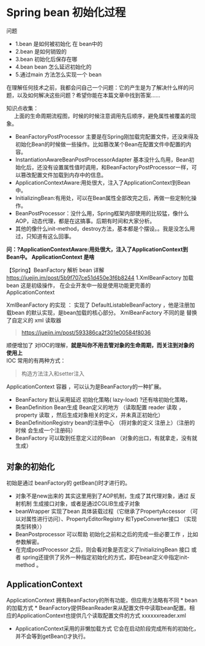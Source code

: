 <h1>Spring bean 初始化过程 </h1>
问题

* 1.bean 是如何被初始化 在 bean中的
* 2.bean 是如何销毁的
* 3.bean 初始化后保存在哪
* 4.bean bean 怎么延迟初始化的
* 5.通过main 方法怎么实现一个 bean

在理解任何技术之前，我都会问自己一个问题：它的产生是为了解决什么样的问题，以及如何解决这些问题？希望你能在本篇文章中找到答案……

知识点收集：</br>
&nbsp;&nbsp;&nbsp;&nbsp;&#160;上面的生命周期流程图，时候的时候注意调用先后顺序，避免属性被覆盖的现象。
* BeanFactoryPostProcessor 主要是在Spring刚加载完配置文件，还没来得及初始化Bean的时候做一些操作。比如篡改某个Bean在配置文件中配置的内容。
* InstantiationAwareBeanPostProcessorAdapter 基本没什么鸟用，Bean初始化后，还没有设置属性值时调用，和BeanFactoryPostProcessor一样，可以篡改配置文件加载到内存中的信息。
* ApplicationContextAware:用处很大，注入了ApplicationContext到Bean中。
* InitializingBean:有用处，可以在Bean属性全部改完之后，再做一些定制化操作。
* BeanPostProcessor：没什么用，Spring框架内部使用的比较猛，像什么AOP，动态代理，都是在这搞事。后期有时间和大家分析。
* 其他的像什么init-method，destroy方法，基本都是个摆设。。我是没怎么用过，只知道有这么回事。

**问：?ApplicationContextAware:用处很大，注入了ApplicationContext到Bean中。   ApplicationContext 是啥**

  【Spring】BeanFactory 解析 bean 详解 https://juejin.im/post/5b9f707ce51d450e3f6b8244
    1.XmlBeanFactory 加载 bean  这是初级操作， 在企业开发中一般是使用功能更完善的 ApplicationContext

XmlBeanFactory 的实现 ：
  实现了 DefaultListableBeanFactory 	，他是注册加载bean 的默认实现，是bean加载的核心部分。
  XmlBeanFactory 不同的是 替换了自定义的 xml 读取器

> https://juejin.im/post/593386ca2f301e00584f8036

顺便增加了 对IOC的理解，**就是叫你不用去管对象的生命周期，而关注到对象的使用上**</br>
IOC 常用的有两种方式：
>构造方法注入和setter注入

ApplicationContext 容器 ，可以认为是BeanFactory的一种扩展。
* BeanFactory 默认采用延迟 初始化策略( lazy-load)  ?还有啥初始化策略，
*  BeanDefinition Bean生成 Bean定义的地方  （读取配置 reader 读取 ，property 读取 ，然后生成对象相关的定义，并未真正初始化）
* BeanDefinitionRegistry bean的注册中心 （将对象的定义 注册上）（注册的时候 会生成一个注册码）
*  BeanFactory 可以取到任意定义过的Bean  （对象的出口，有就拿走，没有就生成）

<h2>对象的初始化</h2>
初始是通过 beanFactory的 getBean()时才进行的。

* 对象不是new出来的 其实这里用到了AOP机制，生成了其代理对象，通过 反射机制 生成接口对象，或者是通过CGLIB生成子对象
* beanWrapper 实现了bean 具体装载过程（它继承了PropertyAccessor （可以对属性进行访问）、PropertyEditorRegistry 和TypeConverter接口 （实现类型转换））
* BeanPostprocessor 可以帮助 初始化之前和之后的完成一些必要工作 ，比如 参数解密。
* 在完成postProcessor 之后，则会看对象是否定义了InitializingBean 接口  或者 spring还提供了另外一种指定初始化的方式，即在bean定义中指定init-method 。


<h2>ApplicationContext</h2>
ApplicationContext 拥有BeanFactory的所有功能，但应用方法略有不同
* bean的加载方式
* BeanFactory提供BeanReader来从配置文件中读取bean配置。相应的ApplicationContext也提供几个读取配置文件的方式 xxxxxxreader.xml

* ApplicationContext采用的非懒加载方式 	它会在启动阶段完成所有的初始化，并不会等到getBean()才执行。



